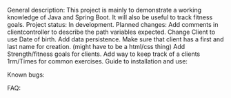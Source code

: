 General description: 
	This project is mainly to demonstrate a working knowledge of Java and Spring Boot. It will also be useful to track fitness goals. 
Project status: 
	In development. 
Planned changes:
	Add comments in clientcontroller to describe the path variables expected.
Change Client to use Date of birth.
Add data persistence.
	Make sure that client has a first and last name for creation. (might have to be a html/css thing)
	Add Strength/fitness goals for clients.
	Add way to keep track of a clients 1rm/Times for common exercises.
Guide to installation and use:

Known bugs:

FAQ:
